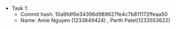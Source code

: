 - Task 1:
  - Commit hash: 10a9fdf6e34396d989627fe4c7b811172ffeaa50
  - Name: Amie Nguyen (1233849424) , Parth Patel(1233553622)